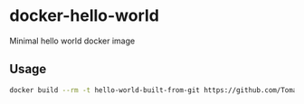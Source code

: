 # docker-hello-world

Minimal hello world docker image

## Usage

```bash
docker build --rm -t hello-world-built-from-git https://github.com/TomasTomecek/docker-hello-world.git
```
